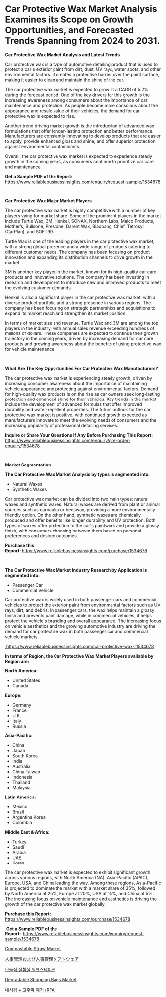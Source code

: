 <p><h1>Car Protective Wax Market Analysis Examines its Scope on Growth Opportunities, and Forecasted Trends Spanning from 2024 to 2031.</h1></p><p><strong>Car Protective Wax Market Analysis and Latest Trends</strong></p>
<p><p>Car protective wax is a type of automotive detailing product that is used to protect a car's exterior paint from dirt, dust, UV rays, water spots, and other environmental factors. It creates a protective barrier over the paint surface, making it easier to clean and maintain the shine of the car.</p><p>The car protective wax market is expected to grow at a CAGR of 5.2% during the forecast period. One of the key drivers for this growth is the increasing awareness among consumers about the importance of car maintenance and protection. As people become more conscious about the appearance and resale value of their vehicles, the demand for car protective wax is expected to rise.</p><p>Another trend driving market growth is the introduction of advanced wax formulations that offer longer-lasting protection and better performance. Manufacturers are constantly innovating to develop products that are easier to apply, provide enhanced gloss and shine, and offer superior protection against environmental contaminants.</p><p>Overall, the car protective wax market is expected to experience steady growth in the coming years, as consumers continue to prioritize car care and maintenance.</p></p>
<p><strong>Get a Sample PDF of the Report:&nbsp;</strong> <a href="https://www.reliablebusinessinsights.com/enquiry/request-sample/1534678">https://www.reliablebusinessinsights.com/enquiry/request-sample/1534678</a></p>
<p>&nbsp;</p>
<p><strong>Car Protective Wax Major Market Players</strong></p>
<p><p>The car protective wax market is highly competitive with a number of key players vying for market share. Some of the prominent players in the market include Turtle Wax, 3M, Henkel, SONAX, Northern Labs, Malco Products, Mother’s, Bullsone, Prestone, Darent Wax, Biaobang, Chief, Tetrosyl (CarPlan), and SOFT99.</p><p>Turtle Wax is one of the leading players in the car protective wax market, with a strong global presence and a wide range of products catering to different customer needs. The company has been focusing on product innovation and expanding its distribution channels to drive growth in the market.</p><p>3M is another key player in the market, known for its high-quality car care products and innovative solutions. The company has been investing in research and development to introduce new and improved products to meet the evolving customer demands.</p><p>Henkel is also a significant player in the car protective wax market, with a diverse product portfolio and a strong presence in various regions. The company has been focusing on strategic partnerships and acquisitions to expand its market reach and strengthen its market position.</p><p>In terms of market size and revenue, Turtle Wax and 3M are among the top players in the industry, with annual sales revenue exceeding hundreds of millions of dollars. These companies are expected to continue their growth trajectory in the coming years, driven by increasing demand for car care products and growing awareness about the benefits of using protective wax for vehicle maintenance.</p></p>
<p>&nbsp;</p>
<p><strong>What Are The Key Opportunities For Car Protective Wax Manufacturers?</strong></p>
<p><p>The car protective wax market is experiencing steady growth, driven by increasing consumer awareness about the importance of maintaining vehicle appearance and protecting against environmental factors. Demand for high-quality wax products is on the rise as car owners seek long-lasting protection and enhanced shine for their vehicles. Key trends in the market include the development of advanced formulas that offer improved durability and water-repellent properties. The future outlook for the car protective wax market is positive, with continued growth expected as manufacturers innovate to meet the evolving needs of consumers and the increasing popularity of professional detailing services.</p></p>
<p><strong>Inquire or Share Your Questions If Any Before Purchasing This Report:</strong> <a href="https://www.reliablebusinessinsights.com/enquiry/pre-order-enquiry/1534678">https://www.reliablebusinessinsights.com/enquiry/pre-order-enquiry/1534678</a></p>
<p>&nbsp;</p>
<p><strong>Market Segmentation</strong></p>
<p><strong>The Car Protective Wax Market Analysis by types is segmented into:</strong></p>
<p><ul><li>Natural Waxes</li><li>Synthetic Waxes</li></ul></p>
<p><p>Car protective wax market can be divided into two main types: natural waxes and synthetic waxes. Natural waxes are derived from plant or animal sources such as carnauba or beeswax, providing a more environmentally friendly option. On the other hand, synthetic waxes are chemically produced and offer benefits like longer durability and UV protection. Both types of waxes offer protection to the car's paintwork and provide a glossy finish, with consumers choosing between them based on personal preferences and desired outcomes.</p></p>
<p><strong>Purchase this Report:&nbsp;</strong><a href="https://www.reliablebusinessinsights.com/purchase/1534678">https://www.reliablebusinessinsights.com/purchase/1534678</a></p>
<p>&nbsp;</p>
<p><strong>The Car Protective Wax Market Industry Research by Application is segmented into:</strong></p>
<p><ul><li>Passenger Car</li><li>Commercial Vehicle</li></ul></p>
<p><p>Car protective wax is widely used in both passenger cars and commercial vehicles to protect the exterior paint from environmental factors such as UV rays, dirt, and debris. In passenger cars, the wax helps maintain a glossy finish and prevents paint damage, while in commercial vehicles, it helps protect the vehicle's branding and overall appearance. The increasing focus on vehicle aesthetics and the growing automotive industry are driving the demand for car protective wax in both passenger car and commercial vehicle markets.</p></p>
<p><a href="https://www.reliablebusinessinsights.com/car-protective-wax-r1534678">&nbsp;https://www.reliablebusinessinsights.com/car-protective-wax-r1534678</a></p>
<p><strong>In terms of Region, the Car Protective Wax Market Players available by Region are:</strong></p>
<p>
    <p> <strong> North America: </strong>
        <ul>
            <li>United States</li>
            <li>Canada</li>
        </ul>
        </p> 
    <p> <strong> Europe: </strong>
        <ul>
            <li>Germany</li>
            <li>France</li>
            <li>U.K.</li>
            <li>Italy</li>
            <li>Russia</li>
        </ul>
        </p> 
    <p> <strong> Asia-Pacific: </strong>
        <ul>
            <li>China</li>
            <li>Japan</li>
            <li>South Korea</li>
            <li>India</li>
            <li>Australia</li>
            <li>China Taiwan</li>
            <li>Indonesia</li>
            <li>Thailand</li>
            <li>Malaysia</li>
        </ul>
        </p> 
    <p> <strong> Latin America: </strong>
        <ul>
            <li>Mexico</li>
            <li>Brazil</li>
            <li>Argentina Korea</li>
            <li>Colombia</li>
        </ul>
        </p> 
    <p> <strong> Middle East & Africa: </strong>
        <ul>
            <li>Turkey</li>
            <li>Saudi</li>
            <li>Arabia</li>
            <li>UAE</li>
            <li>Korea</li>
        </ul>
    </p>
    </p>
<p><p>The car protective wax market is expected to exhibit significant growth across various regions, with North America (NA), Asia-Pacific (APAC), Europe, USA, and China leading the way. Among these regions, Asia-Pacific is projected to dominate the market with a market share of 35%, followed by North America at 25%, Europe at 20%, USA at 15%, and China at 5%. The increasing focus on vehicle maintenance and aesthetics is driving the growth of the car protective wax market globally.</p></p>
<p><strong>Purchase this Report: </strong><a href="https://www.reliablebusinessinsights.com/purchase/1534678">https://www.reliablebusinessinsights.com/purchase/1534678</a></p>
<p>&nbsp;<strong>Get a Sample PDF of the Report:&nbsp;&nbsp;</strong><a href="https://www.reliablebusinessinsights.com/enquiry/request-sample/1534678">https://www.reliablebusinessinsights.com/enquiry/request-sample/1534678</a></p>
<p><strong></strong></p>
<p><p><a href="https://github.com/LibbySpencer2018/Market-Research-Report-List-1/blob/main/compostable-straw-market.md">Compostable Straw Market</a></p><p><a href="https://github.com/xemfu2379520/Market-Research-Report-List-2/blob/main/9877300143628.md">人事管理および人事管理ソフトウェア</a></p><p><a href="https://github.com/wallacBahrtyinger567686/Market-Research-Report-List-2/blob/main/5088943151356.md">모듈식 실험실 워크스테이션</a></p><p><a href="https://github.com/ashman753/Market-Research-Report-List-1/blob/main/degradable-shopping-bags-market.md">Degradable Shopping Bags Market</a></p><p><a href="https://github.com/WilburKihn5676/Market-Research-Report-List-2/blob/main/5679299151355.md">내시경 + 고주파 제거 (RFA)</a></p></p>